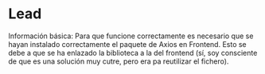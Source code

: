 # Lead   

Información básica: 
Para que funcione correctamente es necesario que se hayan instalado correctamente el paquete de Axios en Frontend. Esto se debe a que se ha enlazado la biblioteca a la del frontend (sí, soy consciente de que es una solución muy cutre, pero era pa reutilizar el fichero). 

